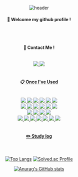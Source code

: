 <div align="center"> 

![header](https://capsule-render.vercel.app/api?type=cylinder&color=000000&height=150&section=header&text=KimYeChan&fontColor=ffffff&fontSize=70&animation=fadeIn&fontAlignY=55&desc=%20&descAlignY=62&descAlign=62)
  
####  :wave: Welcome my github profile !

 <br/>
 <br/>
  
####  :e-mail: Contact Me !

 <br/>
<a href="mailto:tisckd@naver.com" target="_blank"><img src="https://img.shields.io/badge/Naver-03C75A?style=for-the-badge&logo=naver&logoColor=white">
<a href="mailto:tisckd@gmail.com" target="_blank"><img src="https://img.shields.io/badge/Gmail-EA4335?style=for-the-badge&logo=gmail&logoColor=white">

 <br/>
 <br/>
  
####  :clipboard: Once I've Used 
  
 <br/>

<img src="https://img.shields.io/badge/python-3776AB?style=for-the-badge&logo=python&logoColor=white">
<img src="https://img.shields.io/badge/c-A8B9CC?style=for-the-badge&logo=c&logoColor=white">
<img src="https://img.shields.io/badge/c++-00599C?style=for-the-badge&logo=cplusplus&logoColor=white">
<img src="https://img.shields.io/badge/HTML5-E34F26?style=for-the-badge&logo=HTML5&logoColor=white">
<img src="https://img.shields.io/badge/CSS3-1572B6?style=for-the-badge&logo=CSS3&logoColor=white">
<img src="https://img.shields.io/badge/JAVA-007396?style=for-the-badge&logo=Java&logoColor=white"> <br>
<img src="https://img.shields.io/badge/pycharm-000000?style=for-the-badge&logo=pycharm&logoColor=white"> 
<img src="https://img.shields.io/badge/Visual Studio-5C2D91?style=for-the-badge&logo=VisualStudio&logoColor=white">
<img src="https://img.shields.io/badge/Visual Studio Code-007ACC?style=for-the-badge&logo=VisualStudioCode&logoColor=white">
<img src="https://img.shields.io/badge/jupyter notebook-F37626?style=for-the-badge&logo=jupyter&logoColor=white">
<img src="https://img.shields.io/badge/webstorm-000000?style=for-the-badge&logo=webstorm&logoColor=white">
<img src="https://img.shields.io/badge/intellij idea-000000?style=for-the-badge&logo=intellijidea&logoColor=white"> <br>
<img src="https://img.shields.io/badge/windows-0078D4?style=for-the-badge&logo=windows&logoColor=white">
<img src="https://img.shields.io/badge/ubuntu-E95420?style=for-the-badge&logo=ubuntu&logoColor=white">
<img src="https://img.shields.io/badge/WSL-FCC624?style=for-the-badge&logo=linux&logoColor=white">
<img src="https://img.shields.io/badge/macos-000000?style=for-the-badge&logo=macos&logoColor=white"> <br>
<img src="https://img.shields.io/badge/git-F05032?style=for-the-badge&logo=git&logoColor=white">
<img src="https://img.shields.io/badge/github-181717?style=for-the-badge&logo=github&logoColor=white">
<img src="https://img.shields.io/badge/windows terminal-4D4D4D?style=for-the-badge&logo=windowsterminal&logoColor=white">
<img src="https://img.shields.io/badge/anaconda-44A833?style=for-the-badge&logo=anaconda&logoColor=white">
<img src="https://img.shields.io/badge/docker-2496ED?style=for-the-badge&logo=docker&logoColor=white">
<img src="https://img.shields.io/badge/oracle-F80000?style=for-the-badge&logo=oracle&logoColor=white">
<img src="https://img.shields.io/badge/spring-6DB33F?style=for-the-badge&logo=spring&logoColor=white">
   <br/>
   <br/>

#### :pencil2: Study log
 
  <br/>
  
[![Top Langs](https://github-readme-stats.vercel.app/api/top-langs/?username=yechan-kim&layout=compact&theme=dark)](https://github.com/anuraghazra/github-readme-stats)
[![Solved.ac Profile](http://mazassumnida.wtf/api/v2/generate_badge?boj=tisckd)](https://solved.ac/tisckd/)

[![Anurag's GitHub stats](https://github-readme-stats.vercel.app/api?username=yechan-kim&show_icons=true&theme=dark)](https://github.com/anuraghazra/github-readme-stats)
</div>
